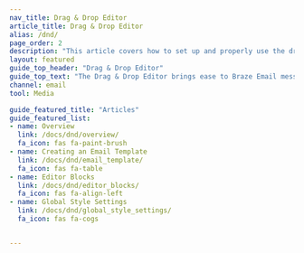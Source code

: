 ```yaml
---
nav_title: Drag & Drop Editor
article_title: Drag & Drop Editor
alias: /dnd/
page_order: 2
description: "This article covers how to set up and properly use the drag & drop editor provided by Braze."
layout: featured
guide_top_header: "Drag & Drop Editor"
guide_top_text: "The Drag & Drop Editor brings ease to Braze Email message building. With the drag & drop editing experience, you can create completely custom and personalized email messages without using HTML. Check out the articles below to learn more!"
channel: email
tool: Media

guide_featured_title: "Articles"
guide_featured_list:
- name: Overview
  link: /docs/dnd/overview/
  fa_icon: fas fa-paint-brush
- name: Creating an Email Template
  link: /docs/dnd/email_template/
  fa_icon: fas fa-table
- name: Editor Blocks
  link: /docs/dnd/editor_blocks/
  fa_icon: fas fa-align-left
- name: Global Style Settings
  link: /docs/dnd/global_style_settings/
  fa_icon: fas fa-cogs


---
```

<br><br>